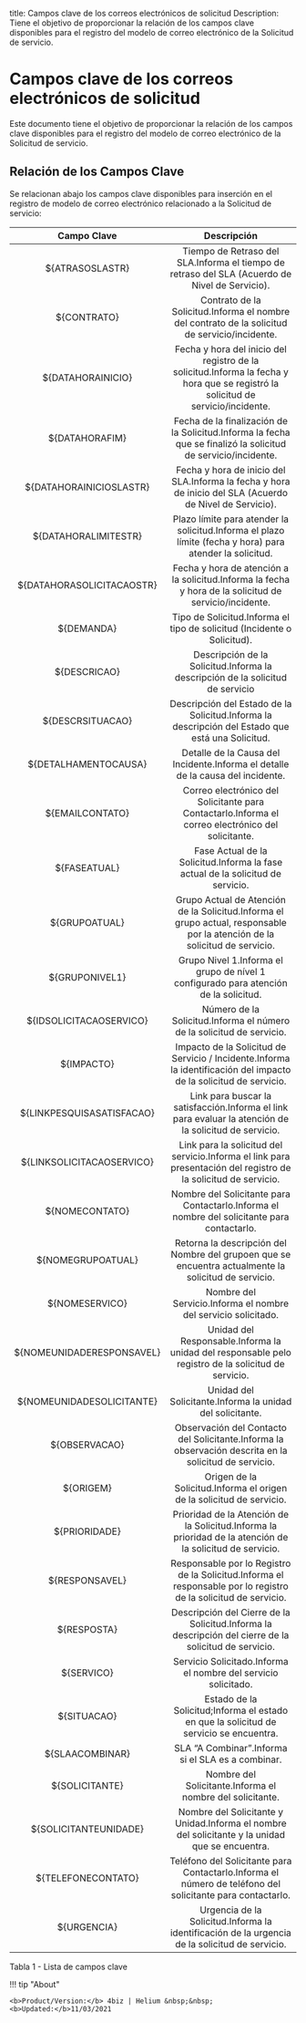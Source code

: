 title: Campos clave de los correos electrónicos de solicitud
Description: Tiene el objetivo de proporcionar la relación de los campos clave disponibles para el registro del modelo de correo electrónico de la Solicitud de servicio.
# Campos clave de los correos electrónicos de solicitud

Este documento tiene el objetivo de proporcionar la relación de los campos clave disponibles para el registro del modelo de correo electrónico de la Solicitud de servicio.

Relación de los Campos Clave
----------------------------

Se relacionan abajo los campos clave disponibles para inserción en el registro
de modelo de correo electrónico relacionado a la Solicitud de servicio:

|      **Campo Clave**      |                                                          **Descripción**                                                         |
|:-------------------------:|:--------------------------------------------------------------------------------------------------------------------------------:|
|      ${ATRASOSLASTR}      |                  Tiempo de Retraso del SLA.Informa el tiempo de retraso del SLA (Acuerdo de Nivel de Servicio).                  |
|        ${CONTRATO}        |                  Contrato de la Solicitud.Informa el nombre del contrato de la solicitud de servicio/incidente.                  |
|     ${DATAHORAINICIO}     | Fecha y hora del inicio del registro de la solicitud.Informa la fecha y hora que se registró la solicitud de servicio/incidente. |
|       ${DATAHORAFIM}      |           Fecha de la finalización de la Solicitud.Informa la fecha que se finalizó la solicitud de servicio/incidente.          |
|  ${DATAHORAINICIOSLASTR}  |             Fecha y hora de inicio del SLA.Informa la fecha y hora de inicio del SLA (Acuerdo de Nivel de Servicio).             |
|    ${DATAHORALIMITESTR}   |             Plazo límite para atender la solicitud.Informa el plazo límite (fecha y hora) para atender la solicitud.             |
| ${DATAHORASOLICITACAOSTR} |              Fecha y hora de atención a la solicitud.Informa la fecha y hora de la solicitud de servicio/incidente.              |
|         ${DEMANDA}        |                              Tipo de Solicitud.Informa el tipo de solicitud (Incidente o Solicitud).                             |
|        ${DESCRICAO}       |                          Descripción de la Solicitud.Informa la descripción de la solicitud de servicio                          |
|      ${DESCRSITUACAO}     |                 Descripción del Estado de la Solicitud.Informa la descripción del Estado que está una Solicitud.                 |
|    ${DETALHAMENTOCAUSA}   |                          Detalle de la Causa del Incidente.Informa el detalle de la causa del incidente.                         |
|      ${EMAILCONTATO}      |                Correo electrónico del Solicitante para Contactarlo.Informa el correo electrónico del solicitante.                |
|        ${FASEATUAL}       |                          Fase Actual de la Solicitud.Informa la fase actual de la solicitud de servicio.                         |
|       ${GRUPOATUAL}       |    Grupo Actual de Atención de la Solicitud.Informa el grupo actual, responsable por la atención de la solicitud de servicio.    |
|       ${GRUPONIVEL1}      |                       Grupo Nivel 1.Informa el grupo de nível 1 configurado para atención de la solicitud.                       |
|  ${IDSOLICITACAOSERVICO}  |                               Número de la Solicitud.Informa el número de la solicitud de servicio.                              |
|         ${IMPACTO}        |        Impacto de la Solicitud de Servicio / Incidente.Informa la identificación del impacto de la solicitud de servicio.        |
| ${LINKPESQUISASATISFACAO} |              Link para buscar la satisfacción.Informa el link para evaluar la atención de la solicitud de servicio.              |
| ${LINKSOLICITACAOSERVICO} |          Link para la solicitud del servicio.Informa el link para presentación del registro de la solicitud de servicio.         |
|       ${NOMECONTATO}      |                    Nombre del Solicitante para Contactarlo.Informa el nombre del solicitante para contactarlo.                   |
|     ${NOMEGRUPOATUAL}     |               Retorna la descripción del Nombre del grupoen que se encuentra actualmente la solicitud de servicio.               |
|       ${NOMESERVICO}      |                                  Nombre del Servicio.Informa el nombre del servicio solicitado.                                  |
| ${NOMEUNIDADERESPONSAVEL} |                Unidad del Responsable.Informa la unidad del responsable pelo registro de la solicitud de servicio.               |
| ${NOMEUNIDADESOLICITANTE} |                                     Unidad del Solicitante.Informa la unidad del solicitante.                                    |
|       ${OBSERVACAO}       |               Observación del Contacto del Solicitante.Informa la observación descrita en la solicitud de servicio.              |
|         ${ORIGEM}         |                               Origen de la Solicitud.Informa el origen de la solicitud de servicio.                              |
|       ${PRIORIDADE}       |             Prioridad de la Atención de la Solicitud.Informa la prioridad de la atención de la solicitud de servicio.            |
|       ${RESPONSAVEL}      |          Responsable por lo Registro de la Solicitud.Informa el responsable por lo registro de la solicitud de servicio.         |
|        ${RESPOSTA}        |               Descripción del Cierre de la Solicitud.Informa la descripción del cierre de la solicitud de servicio.              |
|         ${SERVICO}        |                                  Servicio Solicitado.Informa el nombre del servicio solicitado.                                  |
|        ${SITUACAO}        |                      Estado de la Solicitud;Informa el estado en que la solicitud de servicio se encuentra.                      |
|      ${SLAACOMBINAR}      |                                         SLA “A Combinar”.Informa si el SLA es a combinar.                                        |
|       ${SOLICITANTE}      |                                     Nombre del Solicitante.Informa el nombre del solicitante.                                    |
|   ${SOLICITANTEUNIDADE}   |                  Nombre del Solicitante y Unidad.Informa el nombre del solicitante y la unidad que se encuentra.                 |
|     ${TELEFONECONTATO}    |             Teléfono del Solicitante para Contactarlo.Informa el número de teléfono del solicitante para contactarlo.            |
|        ${URGENCIA}        |                  Urgencia de la Solicitud.Informa la identificación de la urgencia de la solicitud de servicio.                  |

Tabla 1 - Lista de campos clave

!!! tip "About"

    <b>Product/Version:</b> 4biz | Helium &nbsp;&nbsp;
    <b>Updated:</b>11/03/2021

